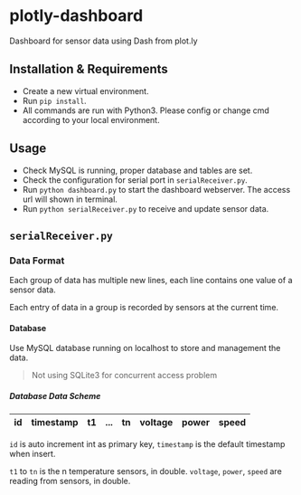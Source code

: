 # plotly-dashboard

Dashboard for sensor data using Dash from plot.ly

## Installation & Requirements
- Create a new virtual environment.
- Run `pip install`.
- All commands are run with Python3. Please config or change cmd according to your local environment.

## Usage
- Check MySQL is running, proper database and tables are set.
- Check the configuration for serial port in `serialReceiver.py`.
- Run `python dashboard.py` to start the dashboard webserver. The access url will shown in terminal.
- Run `python serialReceiver.py` to receive and update sensor data.


## `serialReceiver.py`

### Data Format
Each group of data has multiple new lines, each line contains one value
of a sensor data.

Each entry of data in a group is recorded by sensors at the current time.

#### Database
Use MySQL database running on localhost to store and management the data.
> Not using SQLite3 for concurrent access problem

##### Database Data Scheme
|id | timestamp | t1 | ... | tn | voltage | power | speed |
|--- |:-:| :-:| :-:| :-:| :-:| :-:| --:|

`id` is auto increment int as primary key,
`timestamp` is the default timestamp when insert.

`t1` to `tn` is the n temperature sensors, in double.
`voltage`, `power`, `speed` are reading from sensors, in double.

